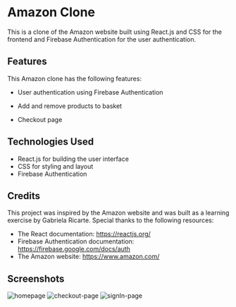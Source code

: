 # Amazon Clone

This is a clone of the Amazon website built using React.js and CSS for the frontend and Firebase Authentication for the user authentication.

## Features

This Amazon clone has the following features:

- User authentication using Firebase Authentication

- Add and remove products to basket

- Checkout page

## Technologies Used

- React.js for building the user interface
- CSS for styling and layout
- Firebase Authentication

## Credits

This project was inspired by the Amazon website and was built as a learning exercise by Gabriela Ricarte. Special thanks to the following resources:

- The React documentation: https://reactjs.org/
- Firebase Authentication documentation: https://firebase.google.com/docs/auth
- The Amazon website: https://www.amazon.com/

## Screenshots
![homepage](https://user-images.githubusercontent.com/104357417/228279650-c1d900d3-546c-4115-b8f2-f3764593aec8.PNG)
![checkout-page](https://user-images.githubusercontent.com/104357417/228279661-46c71b31-d504-4fb7-9cb6-49db52c35e2f.PNG)
![signIn-page](https://user-images.githubusercontent.com/104357417/228279676-9b1acb72-2daa-442b-bfc1-a4639b1a7f36.PNG)

